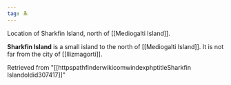```yaml
---
tag: 🏝️
---
```

Location of Sharkfin Island, north of [[Mediogalti Island]].
> 
**Sharkfin Island** is a small island to the north of [[Mediogalti Island]]. It is not far from the city of [[Ilizmagorti]].







Retrieved from "[[httpspathfinderwikicomwindexphptitleSharkfin Islandoldid307417]]"